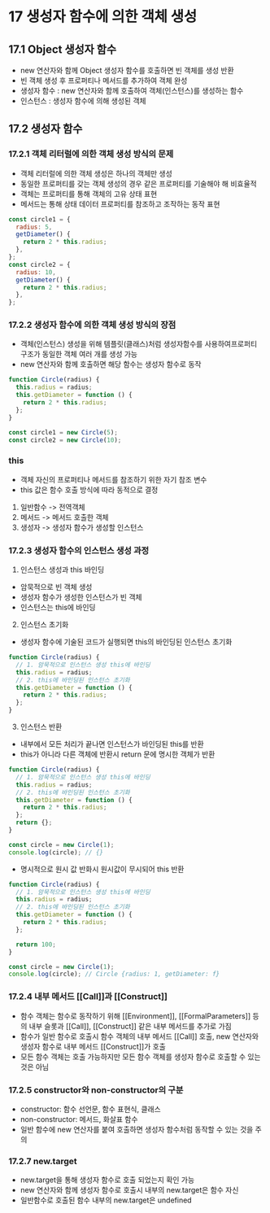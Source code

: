 # 17 생성자 함수에 의한 객체 생성

## 17.1 Object 생성자 함수

- new 연산자와 함께 Object 생성자 함수를 호출하면 빈 객체를 생성 반환
- 빈 객체 생성 후 프로퍼티나 메서드를 추가하여 객체 완성
- 생성자 함수 : new 연산자와 함께 호출하여 객체(인스턴스)를 생성하는 함수
- 인스턴스 : 생성자 함수에 의해 생성된 객체

## 17.2 생성자 함수

### 17.2.1 객체 리터럴에 의한 객체 생성 방식의 문제

- 객체 리터럴에 의한 객체 생성은 하나의 객체만 생성
- 동일한 프로퍼티를 갖는 객체 생성의 경우 같은 프로퍼티를 기술해야 해 비효율적
- 객체는 프로퍼티를 통해 객체의 고유 상태 표현
- 메서드는 통해 상태 데이터 프로퍼티를 참조하고 조작하는 동작 표현

```javascript
const circle1 = {
  radius: 5,
  getDiameter() {
    return 2 * this.radius;
  },
};
const circle2 = {
  radius: 10,
  getDiameter() {
    return 2 * this.radius;
  },
};
```

### 17.2.2 생성자 함수에 의한 객체 생성 방식의 장점

- 객체(인스턴스) 생성을 위해 템플릿(클래스)처럼 생성자함수를 사용하여프로퍼티 구조가 동일한 객체 여러 개를 생성 가능
- new 연산자와 함께 호출하면 해당 함수는 생성자 함수로 동작

```javascript
function Circle(radius) {
  this.radius = radius;
  this.getDiameter = function () {
    return 2 * this.radius;
  };
}

const circle1 = new Circle(5);
const circle2 = new Circle(10);
```

### this

- 객체 자신의 프로퍼티나 메서드를 참조하기 위한 자기 참조 변수
- this 값은 함수 호출 방식에 따라 동적으로 결정

1. 일반함수 -> 전역객체
2. 메서드 -> 메서드 호출한 객체
3. 생성자 -> 생성자 함수가 생성할 인스턴스

### 17.2.3 생성자 함수의 인스턴스 생성 과정

1. 인스턴스 생성과 this 바인딩

- 암묵적으로 빈 객체 생성
- 생성자 함수가 생성한 인스턴스가 빈 객체
- 인스턴스는 this에 바인딩

2. 인스턴스 초기화

- 생성자 함수에 기술된 코드가 실행되면 this의 바인딩된 인스턴스 초기화

```javascript
function Circle(radius) {
  // 1. 암묵적으로 인스턴스 생성 this에 바인딩
  this.radius = radius;
  // 2. this에 바인딩된 인스턴스 초기화
  this.getDiameter = function () {
    return 2 * this.radius;
  };
}
```

3. 인스턴스 반환

- 내부에서 모든 처리가 끝나면 인스턴스가 바인딩된 this를 반환
- this가 아니라 다른 객체에 반환시 return 문에 명시한 객체가 반환

```javascript
function Circle(radius) {
  // 1. 암묵적으로 인스턴스 생성 this에 바인딩
  this.radius = radius;
  // 2. this에 바인딩된 인스턴스 초기화
  this.getDiameter = function () {
    return 2 * this.radius;
  };
  return {};
}

const circle = new Circle(1);
console.log(circle); // {}
```

- 명시적으로 원시 값 반화시 원시값이 무시되어 this 반환

```javascript
function Circle(radius) {
  // 1. 암묵적으로 인스턴스 생성 this에 바인딩
  this.radius = radius;
  // 2. this에 바인딩된 인스턴스 초기화
  this.getDiameter = function () {
    return 2 * this.radius;
  };

  return 100;
}

const circle = new Circle(1);
console.log(circle); // Circle {radius: 1, getDiameter: f}
```

### 17.2.4 내부 메서드 [[Call]]과 [[Construct]]

- 함수 객체는 함수로 동작하기 위해 [[Environment]], [[FormalParameters]] 등의 내부 슬롯과 [[Call]], [[Construct]] 같은 내부 메서드를 추가로 가짐
- 함수가 일반 함수로 호출시 함수 객체의 내부 메서드 [[Call]] 호출, new 연산자와 생성자 함수로 내부 메서드 [[Construct]]가 호출
- 모든 함수 객체는 호출 가능하지만 모든 함수 객체를 생성자 함수로 호출할 수 있는 것은 아님

### 17.2.5 constructor와 non-constructor의 구분

- constructor: 함수 선언문, 함수 표현식, 클래스
- non-constructor: 메서드, 화살표 함수
- 일반 함수에 new 연산자를 붙여 호출하면 생성자 함수처럼 동작할 수 있는 것을 주의

### 17.2.7 new.target

- new.target을 통해 생성자 함수로 호출 되었는지 확인 가능
- new 연산자와 함께 생성자 함수로 호출시 내부의 new.target은 함수 자신
- 일반함수로 호출된 함수 내부의 new.target은 undefined

